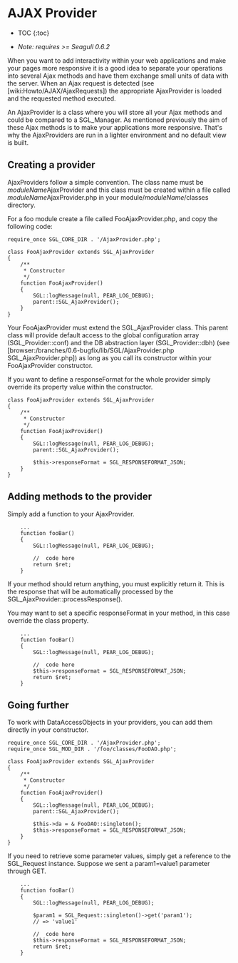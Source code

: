 <!-- Name: Howto/AJAX/AjaxProvider -->
<!-- Version: 4 -->
<!-- Last-Modified: 2007/05/26 10:00:56 -->
<!-- Author: demian -->
<!-- Status: Original -->

# AJAX Provider
* TOC
{:toc}

 * *Note: requires \>= Seagull 0.6.2*

When you want to add interactivity within your web applications and make your pages more responsive it is a good idea to separate your operations into several Ajax methods and have them exchange small units of data with the server. When an Ajax request is detected (see [wiki:Howto/AJAX/AjaxRequests]) the appropriate AjaxProvider is loaded and the requested method executed.

An AjaxProvider is a class where you will store all your Ajax methods and could be compared to a SGL\_Manager. As mentioned previously the aim of these Ajax methods is to make your applications more responsive. That's why the AjaxProviders are run in a lighter environment and no default view is built.

## Creating a provider

AjaxProviders follow a simple convention. The class name must be *moduleName*AjaxProvider and this class must be created within a file called *moduleName*AjaxProvider.php in your module/*moduleName*/classes directory.

For a foo module create a file called FooAjaxProvider.php, and copy the following code:


	require_once SGL_CORE_DIR . '/AjaxProvider.php';
	
	class FooAjaxProvider extends SGL_AjaxProvider
	{
	    /**
	     * Constructor
	     */
	    function FooAjaxProvider()
	    {
	        SGL::logMessage(null, PEAR_LOG_DEBUG);
	        parent::SGL_AjaxProvider();
	    }
	}

Your FooAjaxProvider must extend the SGL\_AjaxProvider class. This parent class will provide default access to the global configuration array (SGL\_Provider::conf) and the DB abstraction layer (SGL\_Provider::dbh) (see [browser:/branches/0.6-bugfix/lib/SGL/AjaxProvider.php SGL\_AjaxProvider.php]) as long as you call its constructor within your FooAjaxProvider constructor.

If you want to define a responseFormat for the whole provider simply override its property value within the constructor.


	class FooAjaxProvider extends SGL_AjaxProvider
	{
	    /**
	     * Constructor
	     */
	    function FooAjaxProvider()
	    {
	        SGL::logMessage(null, PEAR_LOG_DEBUG);
	        parent::SGL_AjaxProvider();
	
	        $this->responseFormat = SGL_RESPONSEFORMAT_JSON;
	    }
	}

## Adding methods to the provider

Simply add a function to your AjaxProvider.


	    ...
	    function fooBar()
	    {
	        SGL::logMessage(null, PEAR_LOG_DEBUG);
	
	        //  code here
	        return $ret;
	    }

If your method should return anything, you must explicitly return it. This is the response that will be automatically processed by the SGL\_AjaxProvider::processResponse().

You may want to set a specific responseFormat in your method, in this case override the class property.


	    ...
	    function fooBar()
	    {
	        SGL::logMessage(null, PEAR_LOG_DEBUG);
	
	        //  code here
	        $this->responseFormat = SGL_RESPONSEFORMAT_JSON;
	        return $ret;
	    }

## Going further

To work with DataAccessObjects in your providers, you can add them directly in your constructor.


	require_once SGL_CORE_DIR . '/AjaxProvider.php';
	require_once SGL_MOD_DIR . '/foo/classes/FooDAO.php';
	
	class FooAjaxProvider extends SGL_AjaxProvider
	{
	    /**
	     * Constructor
	     */
	    function FooAjaxProvider()
	    {
	        SGL::logMessage(null, PEAR_LOG_DEBUG);
	        parent::SGL_AjaxProvider();
	
	        $this->da = & FooDAO::singleton();
	        $this->responseFormat = SGL_RESPONSEFORMAT_JSON;
	    }
	}

If you need to retrieve some parameter values, simply get a reference to the SGL\_Request instance.
Suppose we sent a param1=value1 parameter through GET.

	    ...
	    function fooBar()
	    {
	        SGL::logMessage(null, PEAR_LOG_DEBUG);
	
	        $param1 = SGL_Request::singleton()->get('param1');
	        // => 'value1'
	
	        //  code here
	        $this->responseFormat = SGL_RESPONSEFORMAT_JSON;
	        return $ret;
	    }
